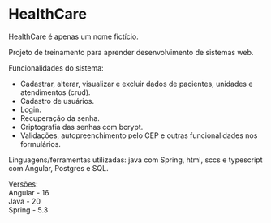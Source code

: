 # HealthCare

HealthCare é apenas um  nome fictício.

Projeto de treinamento para aprender desenvolvimento de sistemas web.

Funcionalidades do sistema:
- Cadastrar, alterar, visualizar e excluir dados de pacientes, unidades e atendimentos (crud).
- Cadastro de usuários.
- Login.
- Recuperação da senha.
- Criptografia das senhas com bcrypt.
- Validações, autopreenchimento pelo CEP e outras funcionalidades nos formulários.

Linguagens/ferramentas utilizadas: java com Spring, html, sccs e typescript com Angular, Postgres e SQL.

Versões:  
Angular - 16  
Java - 20  
Spring - 5.3  
